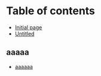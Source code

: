 # Table of contents

* [Initial page](README.md)
* [Untitled](untitled.md)

## aaaaa

* [aaaaaa](aaaaa/aaaaaa.md)

